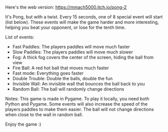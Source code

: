 Here's the web version: https://mmach5000.itch.io/pong-2

It's Pong, but with a twist. Every 15 seconds, one of 8 special event will start (list below). These events will make the game harder and more interesting, helping you beat your opponent, or lose for the tenth time.

List of events:
 - Fast Paddles: The players paddles will move much faster
 - Slow Paddles: The players paddles will move much slower
 - Fog: A thick fog covers the center of the screen, hiding the ball from view
 - Fire Ball: A red hot ball that moves much faster
 - Fast mode: Everything goes faster
 - Double Trouble: Double the balls, double the fun
 - Invisible Wall: An invisible wall that bounces the ball back to you
 - Random Ball: The ball will randomly change directions


Notes:
This game is made in Pygame. To play it locally, you need both Python and Pygame.
Some events will also increase the speed of the players paddles to make them easier.
The ball will not change directions when close to the wall in random ball.

Enjoy the game :)
